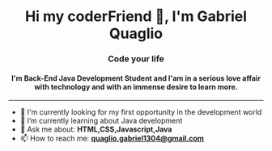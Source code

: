 <h1 align="center">Hi my coderFriend 👋, I'm Gabriel Quaglio</h1>
<h3 align="center">Code your life</h3>

<h4 align="center">
  I'm Back-End Java Development Student and I'am in a serious love affair with technology and with an immense desire to learn more.
</h4

<br>
<hr>


- 🔭 I'm currently looking for my first opportunity in the development world
- 🌱 I’m currently learning about Java development
- 💬 Ask me about: **HTML,CSS,Javascript,Java**
- 📫 How to reach me: **quaglio.gabriel1304@gmail.com**

